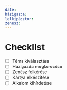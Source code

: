 ```yaml
---
date:
házigazda:
lelkipásztor:
zenész:
---
```

# Checklist
- [ ] Téma kiválasztása
- [ ] Házigazda megkeresése
- [ ] Zenész felkérése
- [ ] Kártya elkészítése
- [ ] Alkalom kihírdetése